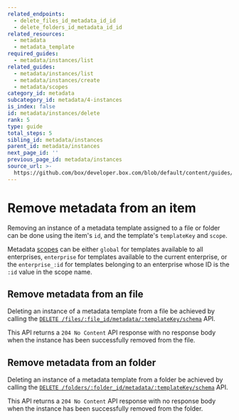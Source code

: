 ```yaml
---
related_endpoints:
  - delete_files_id_metadata_id_id
  - delete_folders_id_metadata_id_id
related_resources:
  - metadata
  - metadata_template
required_guides:
  - metadata/instances/list
related_guides:
  - metadata/instances/list
  - metadata/instances/create
  - metadata/scopes
category_id: metadata
subcategory_id: metadata/4-instances
is_index: false
id: metadata/instances/delete
rank: 5
type: guide
total_steps: 5
sibling_id: metadata/instances
parent_id: metadata/instances
next_page_id: ''
previous_page_id: metadata/instances
source_url: >-
  https://github.com/box/developer.box.com/blob/default/content/guides/metadata/4-instances/5-delete.md
---
```


# Remove metadata from an item

Removing an instance of a metadata template assigned to a file or
folder can be done using the item's `id`, and the template's `templateKey`
and `scope`.

<Message>

Metadata [scopes][scopes] can be either `global` for templates available to
all enterprises, `enterprise` for templates available to the current
enterprise, or the `enterprise_:id` for templates belonging to an enterprise
whose ID is the `:id` value in the scope name.

</Message>

## Remove metadata from an file

Deleting an instance of a metadata template from a file be achieved by calling
the [`DELETE /files/:file_id/metadata/:templateKey/schema`][e_on_file] API.

<Samples id="delete_files_id_metadata_id_id" >

</Samples>

This API returns a `204 No Content` API response with no response body when
the instance has been successfully removed from the file.

## Remove metadata from an folder

Deleting an instance of a metadata template from a folder be achieved by calling
the [`DELETE /folders/:folder_id/metadata/:templateKey/schema`][e_on_folder]
API.

<Samples id="delete_folders_id_metadata_id_id" >

</Samples>

This API returns a `204 No Content` API response with no response body when
the instance has been successfully removed from the folder.

[e_on_file]: e://delete_files_id_metadata_id_id
[e_on_folder]: e://delete_folders_id_metadata_id_id
[scopes]: g://metadata/scopes

